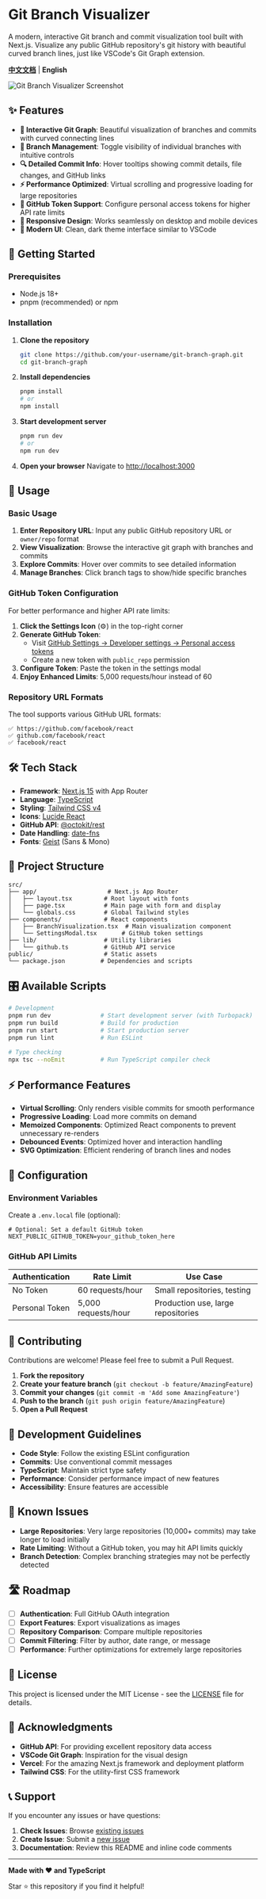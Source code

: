 # Git Branch Visualizer

A modern, interactive Git branch and commit visualization tool built with Next.js. Visualize any public GitHub repository's git history with beautiful curved branch lines, just like VSCode's Git Graph extension.

[**中文文档**](README.zh-CN.md) | **English**

![Git Branch Visualizer Screenshot](image.png)

## ✨ Features

- **🌳 Interactive Git Graph**: Beautiful visualization of branches and commits with curved connecting lines
- **🎯 Branch Management**: Toggle visibility of individual branches with intuitive controls
- **🔍 Detailed Commit Info**: Hover tooltips showing commit details, file changes, and GitHub links
- **⚡ Performance Optimized**: Virtual scrolling and progressive loading for large repositories
- **🔑 GitHub Token Support**: Configure personal access tokens for higher API rate limits
- **📱 Responsive Design**: Works seamlessly on desktop and mobile devices
- **🎨 Modern UI**: Clean, dark theme interface similar to VSCode

## 🚀 Getting Started

### Prerequisites

- Node.js 18+ 
- pnpm (recommended) or npm

### Installation

1. **Clone the repository**
   ```bash
   git clone https://github.com/your-username/git-branch-graph.git
   cd git-branch-graph
   ```

2. **Install dependencies**
   ```bash
   pnpm install
   # or
   npm install
   ```

3. **Start development server**
   ```bash
   pnpm run dev
   # or
   npm run dev
   ```

4. **Open your browser**
   Navigate to [http://localhost:3000](http://localhost:3000)

## 📖 Usage

### Basic Usage

1. **Enter Repository URL**: Input any public GitHub repository URL or `owner/repo` format
2. **View Visualization**: Browse the interactive git graph with branches and commits
3. **Explore Commits**: Hover over commits to see detailed information
4. **Manage Branches**: Click branch tags to show/hide specific branches

### GitHub Token Configuration

For better performance and higher API rate limits:

1. **Click the Settings Icon** (⚙️) in the top-right corner
2. **Generate GitHub Token**:
   - Visit [GitHub Settings → Developer settings → Personal access tokens](https://github.com/settings/tokens)
   - Create a new token with `public_repo` permission
3. **Configure Token**: Paste the token in the settings modal
4. **Enjoy Enhanced Limits**: 5,000 requests/hour instead of 60

### Repository URL Formats

The tool supports various GitHub URL formats:

```
✅ https://github.com/facebook/react
✅ github.com/facebook/react
✅ facebook/react
```

## 🛠️ Tech Stack

- **Framework**: [Next.js 15](https://nextjs.org/) with App Router
- **Language**: [TypeScript](https://www.typescriptlang.org/)
- **Styling**: [Tailwind CSS v4](https://tailwindcss.com/)
- **Icons**: [Lucide React](https://lucide.dev/)
- **GitHub API**: [@octokit/rest](https://github.com/octokit/rest.js)
- **Date Handling**: [date-fns](https://date-fns.org/)
- **Fonts**: [Geist](https://vercel.com/font) (Sans & Mono)

## 📁 Project Structure

```
src/
├── app/                    # Next.js App Router
│   ├── layout.tsx         # Root layout with fonts
│   ├── page.tsx           # Main page with form and display
│   └── globals.css        # Global Tailwind styles
├── components/            # React components
│   ├── BranchVisualization.tsx  # Main visualization component
│   └── SettingsModal.tsx       # GitHub token settings
├── lib/                   # Utility libraries
│   └── github.ts          # GitHub API service
public/                    # Static assets
└── package.json          # Dependencies and scripts
```

## 🎛️ Available Scripts

```bash
# Development
pnpm run dev              # Start development server (with Turbopack)
pnpm run build            # Build for production
pnpm run start            # Start production server
pnpm run lint             # Run ESLint

# Type checking
npx tsc --noEmit          # Run TypeScript compiler check
```

## ⚡ Performance Features

- **Virtual Scrolling**: Only renders visible commits for smooth performance
- **Progressive Loading**: Load more commits on demand
- **Memoized Components**: Optimized React components to prevent unnecessary re-renders
- **Debounced Events**: Optimized hover and interaction handling
- **SVG Optimization**: Efficient rendering of branch lines and nodes

## 🔧 Configuration

### Environment Variables

Create a `.env.local` file (optional):

```env
# Optional: Set a default GitHub token
NEXT_PUBLIC_GITHUB_TOKEN=your_github_token_here
```

### GitHub API Limits

| Authentication | Rate Limit | Use Case |
|---------------|------------|----------|
| No Token | 60 requests/hour | Small repositories, testing |
| Personal Token | 5,000 requests/hour | Production use, large repositories |

## 🤝 Contributing

Contributions are welcome! Please feel free to submit a Pull Request.

1. **Fork the repository**
2. **Create your feature branch** (`git checkout -b feature/AmazingFeature`)
3. **Commit your changes** (`git commit -m 'Add some AmazingFeature'`)
4. **Push to the branch** (`git push origin feature/AmazingFeature`)
5. **Open a Pull Request**

## 📝 Development Guidelines

- **Code Style**: Follow the existing ESLint configuration
- **Commits**: Use conventional commit messages
- **TypeScript**: Maintain strict type safety
- **Performance**: Consider performance impact of new features
- **Accessibility**: Ensure features are accessible

## 🐛 Known Issues

- **Large Repositories**: Very large repositories (10,000+ commits) may take longer to load initially
- **Rate Limiting**: Without a GitHub token, you may hit API limits quickly
- **Branch Detection**: Complex branching strategies may not be perfectly detected

## 🛣️ Roadmap

- [ ] **Authentication**: Full GitHub OAuth integration
- [ ] **Export Features**: Export visualizations as images
- [ ] **Repository Comparison**: Compare multiple repositories
- [ ] **Commit Filtering**: Filter by author, date range, or message
- [ ] **Performance**: Further optimizations for extremely large repositories

## 📄 License

This project is licensed under the MIT License - see the [LICENSE](LICENSE) file for details.

## 🙏 Acknowledgments

- **GitHub API**: For providing excellent repository data access
- **VSCode Git Graph**: Inspiration for the visual design
- **Vercel**: For the amazing Next.js framework and deployment platform
- **Tailwind CSS**: For the utility-first CSS framework

## 📞 Support

If you encounter any issues or have questions:

1. **Check Issues**: Browse [existing issues](https://github.com/your-username/git-branch-graph/issues)
2. **Create Issue**: Submit a [new issue](https://github.com/your-username/git-branch-graph/issues/new)
3. **Documentation**: Review this README and inline code comments

---

**Made with ❤️ and TypeScript**

Star ⭐ this repository if you find it helpful!